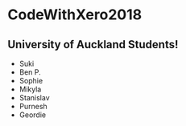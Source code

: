 # CodeWithXero2018

## University of Auckland Students!
* Suki
* Ben P.
* Sophie
* Mikyla
* Stanislav
* Purnesh
* Geordie